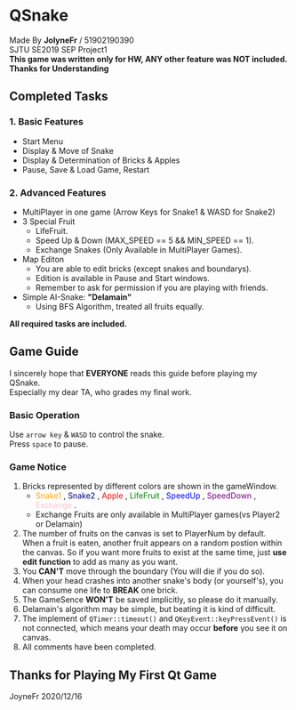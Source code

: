 # QSnake
Made By **JolyneFr** / 51902190390  
SJTU SE2019 SEP Project1  
**This game was written only for HW, ANY other feature was NOT included.**  
**Thanks for Understanding**
## Completed Tasks ##
### 1. Basic Features  
- Start Menu
- Display & Move of Snake
- Display & Determination of Bricks & Apples
- Pause, Save & Load Game, Restart  

### 2. Advanced Features
- MultiPlayer in one game (Arrow Keys for Snake1 & WASD for Snake2)
- 3 Special Fruit
    - LifeFruit.
    - Speed Up & Down (MAX_SPEED == 5 && MIN_SPEED == 1).
    - Exchange Snakes (Only Available in MultiPlayer Games).
- Map Editon
    - You are able to edit bricks (except snakes and boundarys).
    - Edition is available in Pause and Start windows.
    - Remember to ask for permission if you are playing with friends.
- Simple AI-Snake: **"Delamain"**
    - Using BFS Algorithm, treated all fruits equally.  
    
**All required tasks are included.**
    
## Game Guide
I sincerely hope that **EVERYONE** reads this guide before playing my QSnake.  
Especially my dear TA, who grades my final work.  

### Basic Operation
Use `arrow key` & `WASD` to control the snake.  
Press `space` to pause.

### Game Notice
1. Bricks represented by different colors are shown in the gameWindow.  
    - <font color = #FFA500> Snake1 </font>,
  <font color = #000080> Snake2 </font>,
  <font color = #FF0000> Apple </font>,
  <font color = #008000> LifeFruit </font>,
  <font color = #0000FF> SpeedUp </font> ,
  <font color = #800080> SpeedDown </font>,
  <font color = #FFC)CB> Exchange </font>.  
    - Exchange Fruits are only available in MultiPlayer games(vs Player2 or Delamain)
2. The number of fruits on the canvas is set to PlayerNum by default. When a fruit is eaten, another fruit appears on a random postion within the canvas. So if you want more fruits to exist at the same time, just **use edit function** to add as many as you want.
3. You **CAN'T** move through the boundary (You will die if you do so).
4. When your head crashes into another snake's body (or yourself's), you can consume one life to **BREAK** one brick.  
5. The GameSence **WON'T** be saved implicitly, so please do it manually.
6. Delamain's algorithm may be simple, but beating it is kind of difficult.
7. The implement of `QTimer::timeout()` and `QKeyEvent::keyPressEvent()` is not connected, which means your death may occur **before** you see it on canvas.
8. All comments have been completed.

## Thanks for Playing My First Qt Game
JoyneFr 2020/12/16
